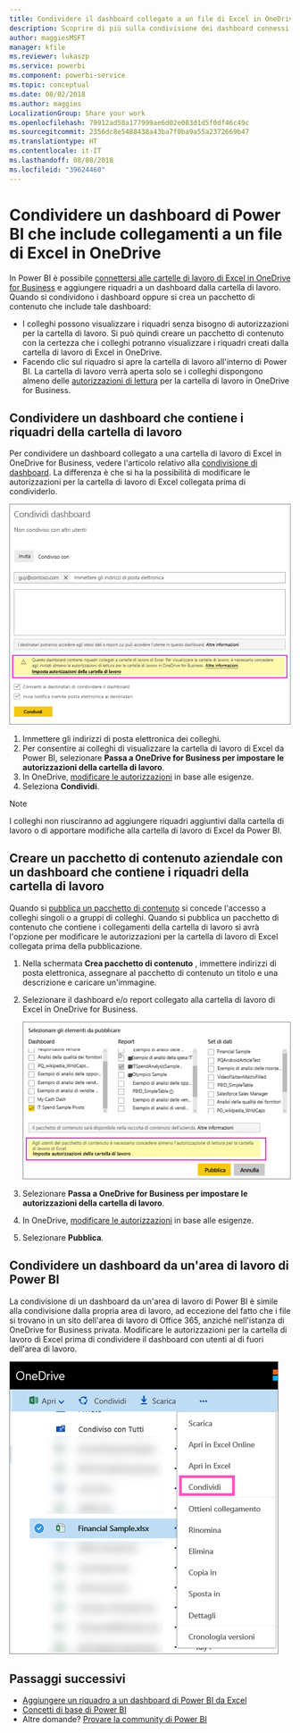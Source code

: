 ```yaml
---
title: Condividere il dashboard collegato a un file di Excel in OneDrive - Power BI
description: Scoprire di più sulla condivisione dei dashboard connessi a una cartella di lavoro di Excel in OneDrive for Business, con i riquadri aggiunti dalla cartella di lavoro.
author: maggiesMSFT
manager: kfile
ms.reviewer: lukaszp
ms.service: powerbi
ms.component: powerbi-service
ms.topic: conceptual
ms.date: 08/02/2018
ms.author: maggies
LocalizationGroup: Share your work
ms.openlocfilehash: 79912ad58a177999ae6d02e083d1d5f0df46c49c
ms.sourcegitcommit: 2356dc8e5488438a43ba7f0ba9a55a2372669b47
ms.translationtype: HT
ms.contentlocale: it-IT
ms.lasthandoff: 08/08/2018
ms.locfileid: "39624460"
---
```

# <a name="share-a-power-bi-dashboard-that-links-to-an-excel-file-in-onedrive"></a>Condividere un dashboard di Power BI che include collegamenti a un file di Excel in OneDrive
In Power BI è possibile [connettersi alle cartelle di lavoro di Excel in OneDrive for Business](service-excel-workbook-files.md) e aggiungere riquadri a un dashboard dalla cartella di lavoro. Quando si condividono i dashboard oppure si crea un pacchetto di contenuto che include tale dashboard:

* I colleghi possono visualizzare i riquadri senza bisogno di autorizzazioni per la cartella di lavoro. Si può quindi creare un pacchetto di contenuto con la certezza che i colleghi potranno visualizzare i riquadri creati dalla cartella di lavoro di Excel in OneDrive.
* Facendo clic sul riquadro si apre la cartella di lavoro all'interno di Power BI. La cartella di lavoro verrà aperta solo se i colleghi dispongono almeno delle [autorizzazioni di lettura](https://support.office.com/en-us/article/Share-documents-or-folders-in-Office-365-1fe37332-0f9a-4719-970e-d2578da4941c) per la cartella di lavoro in OneDrive for Business.

## <a name="share-a-dashboard-that-contains-workbook-tiles"></a>Condividere un dashboard che contiene i riquadri della cartella di lavoro
Per condividere un dashboard collegato a una cartella di lavoro di Excel in OneDrive for Business, vedere l'articolo relativo alla [condivisione di dashboard](service-share-dashboards.md). La differenza è che si ha la possibilità di modificare le autorizzazioni per la cartella di lavoro di Excel collegata prima di condividerlo.

  ![Finestra di dialogo Condividi dashboard](media/service-share-dashboard-that-links-to-excel-onedrive/pbi_share_workbk.png)

1. Immettere gli indirizzi di posta elettronica dei colleghi.
2. Per consentire ai colleghi di visualizzare la cartella di lavoro di Excel da Power BI, selezionare **Passa a OneDrive for Business per impostare le autorizzazioni della cartella di lavoro**.
3. In OneDrive, [modificare le autorizzazioni](https://support.office.com/en-US/article/Share-files-and-folders-and-change-permissions-9fcc2f7d-de0c-4cec-93b0-a82024800c07) in base alle esigenze.
4. Seleziona **Condividi**.

>[!NOTE]
>I colleghi non riusciranno ad aggiungere riquadri aggiuntivi dalla cartella di lavoro o di apportare modifiche alla cartella di lavoro di Excel da Power BI.
> 
> 

## <a name="create-an-organizational-content-pack-with-a-dashboard-that-contains-workbook-tiles"></a>Creare un pacchetto di contenuto aziendale con un dashboard che contiene i riquadri della cartella di lavoro
Quando si [pubblica un pacchetto di contenuto](service-organizational-content-pack-create-and-publish.md) si concede l'accesso a colleghi singoli o a gruppi di colleghi. Quando si pubblica un pacchetto di contenuto che contiene i collegamenti della cartella di lavoro si avrà l'opzione per modificare le autorizzazioni per la cartella di lavoro di Excel collegata prima della pubblicazione.

1. Nella schermata **Crea pacchetto di contenuto** , immettere indirizzi di posta elettronica, assegnare al pacchetto di contenuto un titolo e una  descrizione e caricare un'immagine.
2. Selezionare il dashboard e/o report collegato alla cartella di lavoro di Excel in OneDrive for Business.
   
    ![Cartella di lavoro di Excel in un pacchetto di contenuto](media/service-share-dashboard-that-links-to-excel-onedrive/pbi_contpack_workbk.png)
3. Selezionare **Passa a OneDrive for Business per impostare le autorizzazioni della cartella di lavoro**.
4. In OneDrive, [modificare le autorizzazioni](https://support.office.com/en-US/article/Share-files-and-folders-and-change-permissions-9fcc2f7d-de0c-4cec-93b0-a82024800c07) in base alle esigenze.
5. Selezionare **Pubblica**.

## <a name="share-a-dashboard-from-a-power-bi-workspace"></a>Condividere un dashboard da un'area di lavoro di Power BI
La condivisione di un dashboard da un'area di lavoro di Power BI è simile alla condivisione dalla propria area di lavoro, ad eccezione del fatto che i file si trovano in un sito dell'area di lavoro di Office 365, anziché nell'istanza di OneDrive for Business privata. Modificare le autorizzazioni per la cartella di lavoro di Excel prima di condividere il dashboard con utenti al di fuori dell'area di lavoro.

![Condividere da OneDrive](media/service-share-dashboard-that-links-to-excel-onedrive/pbi_onedriveshare.png)

## <a name="next-steps"></a>Passaggi successivi
* [Aggiungere un riquadro a un dashboard di Power BI da Excel](service-dashboard-pin-tile-from-excel.md)
* [Concetti di base di Power BI](service-basic-concepts.md)
* Altre domande? [Provare la community di Power BI](http://community.powerbi.com/)

